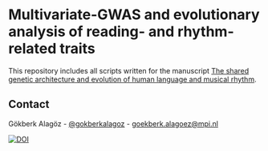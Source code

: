 # Multivariate-GWAS and evolutionary analysis of reading- and rhythm-related traits

This repository includes all scripts written for the manuscript [The shared genetic architecture and evolution of human language and musical rhythm](https://www.biorxiv.org/content/10.1101/2023.11.01.564908v1).

## Contact

Gökberk Alagöz - [@gokberkalagoz](https://twitter.com/gokberkalagoz) - goekberk.alagoez@mpi.nl

[![DOI](https://zenodo.org/badge/540012290.svg)](https://zenodo.org/doi/10.5281/zenodo.10911279)
